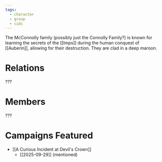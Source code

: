 ```yaml
---
tags:
  - character
  - group
  - cidc
---
```

The McConnolly family (possibly just the Connolly Family?) is known for learning the secrets of the [[Imps]] during the human conquest of [[Auberin]], allowing for their destruction. They are clad in a deep maroon.

# Relations
???

# Members
???

# Campaigns Featured
- [[A Curious Incident at Devil's Crown]]
	- [[2025-09-29]] (mentioned)